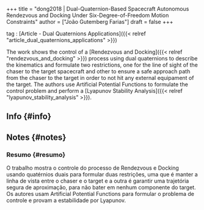 +++
title = "dong2018 | Dual-Quaternion-Based Spacecraft Autonomous Rendezvous and Docking Under Six-Degree-of-Freedom Motion Constraints"
author = ["João Gutemberg Farias"]
draft = false
+++

tag
: [Article - Dual Quaternions Applications]({{< relref "article_dual_quaternions_applications" >}})

The work shows the control of a [Rendezvous and Docking]({{< relref "rendezvous_and_docking" >}}) process using dual quaternions to describe the kinematics and formulate two restrictions, one for the line of sight of the chaser to the target spacecraft and other to ensure a safe approach path from the chaser to the target in order to not hit any external equipament of the target. The authors use Artificial Potential Functions to formulate the control problem and perform a [Lyapunov Stability Analysis]({{< relref "lyapunov_stability_analysis" >}}).


## Info {#info}


## Notes {#notes}


### Resumo {#resumo}

O trabalho mostra o controle do processo de Rendezvous e Docking usando quatérnios duais para formular duas restrições, uma que é manter a linha de vista entre o chaser e o target e a outra é garantir uma trajetória segura de aproximação, para não bater em nenhum componente do target. Os autores usam Artificial Potential Functions para formular o problema de controle e provam a estabilidade por Lyapunov.
